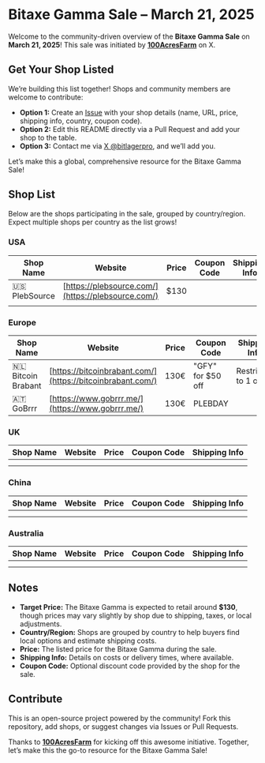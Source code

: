 # Bitaxe Gamma Sale – March 21, 2025

Welcome to the community-driven overview of the **Bitaxe Gamma Sale** on **March 21, 2025**! This sale was initiated by **[100AcresFarm](https://x.com/100AcresFarm)** on X.

## Get Your Shop Listed
We’re building this list together! Shops and community members are welcome to contribute:
- **Option 1:** Create an [Issue](https://github.com/thisdev/BitaxeGammaSale/issues) with your shop details (name, URL, price, shipping info, country, coupon code).
- **Option 2:** Edit this README directly via a Pull Request and add your shop to the table.
- **Option 3:** Contact me via [X @bitlagerpro](https://x.com/BitlagerPro), and we’ll add you.

Let’s make this a global, comprehensive resource for the Bitaxe Gamma Sale!

## Shop List
Below are the shops participating in the sale, grouped by country/region. Expect multiple shops per country as the list grows!

### USA
| Shop Name         | Website                    | Price       | Coupon Code         | Shipping Info |
|-------------------|----------------------------|-------------|-----------------------|-------------|
| 🇺🇸 PlebSource        | [https://plebsource.com/](https://plebsource.com/) | $130 |         |             |
|                   |                            |             |                       |             |

### Europe
| Shop Name         | Website                    | Price       | Coupon Code         | Shipping Info |
|-------------------|----------------------------|-------------|-----------------------|-------------|
| 🇳🇱 Bitcoin Brabant   | [https://bitcoinbrabant.com/](https://bitcoinbrabant.com/) |   130€  |   "GFY" for $50 off    |  Restricted to 1 order   |
|      🇦🇹 GoBrrr       |    [https://www.gobrrr.me/](https://www.gobrrr.me/)        |      130€    |         PLEBDAY         |             |

### UK
| Shop Name         | Website                    | Price       | Coupon Code         | Shipping Info |
|-------------------|----------------------------|-------------|-----------------------|-------------|
|                   |                            |             |                       |             |
|                   |                            |             |                       |             |

### China
| Shop Name         | Website                    | Price       | Coupon Code         | Shipping Info |
|-------------------|----------------------------|-------------|-----------------------|-------------|
|                   |                            |             |                       |             |
|                   |                            |             |                       |             |

### Australia
| Shop Name         | Website                    | Price       | Coupon Code         | Shipping Info |
|-------------------|----------------------------|-------------|-----------------------|-------------|
|                   |                            |             |                       |             |
|                   |                            |             |                       |             |

## Notes
- **Target Price:** The Bitaxe Gamma is expected to retail around **$130**, though prices may vary slightly by shop due to shipping, taxes, or local adjustments.
- **Country/Region:** Shops are grouped by country to help buyers find local options and estimate shipping costs.
- **Price:** The listed price for the Bitaxe Gamma during the sale.
- **Shipping Info:** Details on costs or delivery times, where available.
- **Coupon Code:** Optional discount code provided by the shop for the sale.

## Contribute
This is an open-source project powered by the community! Fork this repository, add shops, or suggest changes via Issues or Pull Requests.

Thanks to **[100AcresFarm](https://x.com/100AcresFarm)** for kicking off this awesome initiative. Together, let’s make this the go-to resource for the Bitaxe Gamma Sale!
